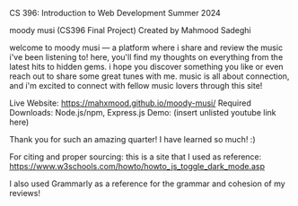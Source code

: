 CS 396: Introduction to Web Development
Summer 2024

moody musi (CS396 Final Project)
Created by Mahmood Sadeghi

welcome to moody musi — a platform where i share and review the music i've been listening to! here, you'll find my thoughts on everything from the latest hits to hidden gems. i hope you discover something you like or even reach out to share some great tunes with me. music is all about connection, and i'm excited to connect with fellow music lovers through this site!

Live Website:  https://mahxmood.github.io/moody-musi/
Required Downloads: Node.js/npm, Express.js
Demo: (insert unlisted youtube link here)

Thank you for such an amazing quarter! I have learned so much! :)

For citing and proper sourcing: this is a site that I used as reference: https://www.w3schools.com/howto/howto_js_toggle_dark_mode.asp

I also used Grammarly as a reference for the grammar and cohesion of my reviews!
